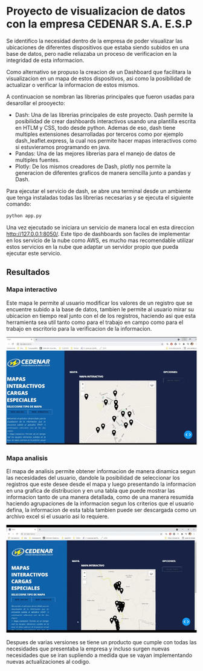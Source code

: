 
# Proyecto de visualizacion de datos con la empresa CEDENAR S.A. E.S.P

Se identifico la necesidad dentro de la empresa de poder visualizar las ubicaciones de diferentes dispositivos que estaba siendo subidos en una base de datos, pero nadie reliazaba un proceso de verificacion en la integridad de esta informacion.

Como alternativo se propuso la creacion de un Dashboard que facilitara la visualizacion en un mapa de estos dispositivos, asi como la posibilidad de actualizar o verificar la informacion de estos mismos.

A continuacion se nombran las librerias principales que fueron usadas para desarollar el prooyecto:

- Dash: Una de las librerias principales de este proyecto. Dash permite la posibilidad de crear dashboards interactivos usando una plantilla escrita en HTLM y CSS, todo desde python. Ademas de eso, dash tiene multiples extensiones desarrolladas por terceros como por ejemplo dash_leaflet.express, la cual nos permite hacer mapas interactivos como si estuvieramos programando en java.
- Pandas: Una de las mejores librerias para el manejo de datos de multiples fuentes.
- Plotly: De los mismos creadores de Dash, plotly nos permite la generacion de diferentes graficos de manera sencilla junto a pandas y Dash.

Para ejecutar el servicio de dash, se abre una terminal desde un ambiente que tenga instaladas todas las librerias necesarias y se ejecuta el siguiente comando:
```Python
python app.py
```
Una vez ejecutado se iniciara un servicio de manera local en esta direccion http://127.0.0.1:8050/. Este tipo de dashboards son faciles de implementar en los servicio de la nube como AWS, es mucho mas recomendable utilizar estos servicios en la nube que adaptar un servidor propio que pueda ejecutar este servicio.

## Resultados

### Mapa interactivo

Este mapa le permite al usuario modificar los valores de un registro que se encuentre subido a la base de datos, tambien le permite al usuario mirar su ubicacion en tiempo real junto con el de los registros, haciendo asi que esta herramienta sea util tanto como para el trabajo en campo como para el trabajo en escritorio para la verificacion de la informacion.

![alt-tex](https://github.com/gabrielcoralc/dash_mapa_cargas_especiales/blob/main/assets/Mapa_interactivo.gif)

### Mapa analisis

El mapa de analisis permite obtener informacion de manera dinamica segun las necesidades del usuario, dandole la posibilidad de seleccionar los registros que este desee desde el mapa y luego presentando la informacion en una grafica de distribucion y en una tabla que puede mostrar las informacion tanto de una manera detallada, como de una manera resumida haciendo agrupaciones de la informacion segun los criterios que el usuario defina, la informacion de esta tabla tambien puede ser descargada como un archivo excel si el usuario asi lo requiere.

![alt-tex](https://github.com/gabrielcoralc/dash_mapa_cargas_especiales/blob/main/assets/Mapa_analisis.gif)


Despues de varias versiones se tiene un producto que cumple con todas las necesidades que presentaba la empresa y incluso surgen nuevas necesidades que se iran supliendo a medida que se vayan implementando nuevas actualizaciones al codigo.

